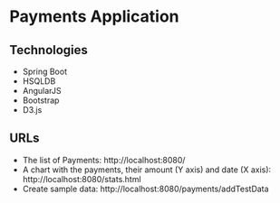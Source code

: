 # Payments Application

## Technologies
- Spring Boot
- HSQLDB
- AngularJS
- Bootstrap
- D3.js

## URLs
- The list of Payments: http://localhost:8080/
- A chart with the payments, their amount (Y axis) and date (X axis): http://localhost:8080/stats.html
- Create sample data: http://localhost:8080/payments/addTestData


